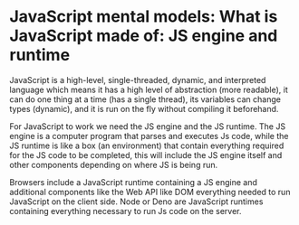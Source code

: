 # JavaScript mental models: What is JavaScript made of: JS engine and runtime

JavaScript is a high-level, single-threaded, dynamic, and interpreted language which means it has a high level of abstraction (more readable), it can do one thing at a time (has a single thread), its variables can change types (dynamic), and it is run on the fly without compiling it beforehand.

For JavaScript to work we need the JS engine and the JS runtime. The JS engine is a computer program that parses and executes Js code, while the JS runtime is like a box (an environment) that contain everything required for the JS code to be completed, this will include the JS engine itself and other components depending on where JS is being run.

Browsers include a JavaScript runtime containing a JS engine and additional components like the Web API like DOM everything needed to run JavaScript on the client side. Node or Deno are JavaScript runtimes containing everything necessary to run Js code on the server.
